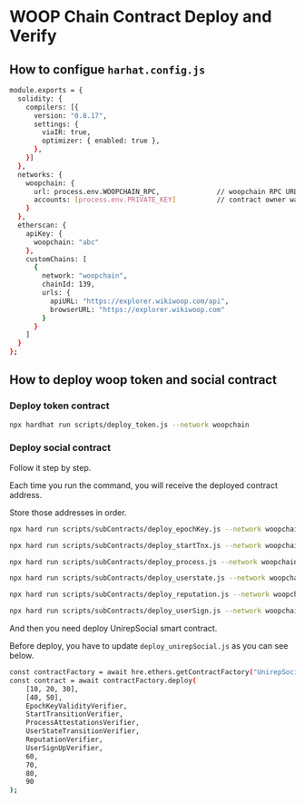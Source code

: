 # WOOP Chain Contract Deploy and Verify

## How to configue `harhat.config.js`

```bash
module.exports = {
  solidity: {
    compilers: [{
      version: "0.8.17",
      settings: {
        viaIR: true,
        optimizer: { enabled: true },
      },
    }]
  },
  networks: {
    woopchain: {
      url: process.env.WOOPCHAIN_RPC,              // woopchain RPC URL
      accounts: [process.env.PRIVATE_KEY]          // contract owner wallet private key
    }
  },
  etherscan: {
    apiKey: {
      woopchain: "abc"
    },
    customChains: [
      {
        network: "woopchain",
        chainId: 139,
        urls: {
          apiURL: "https://explorer.wikiwoop.com/api",
          browserURL: "https://explorer.wikiwoop.com"
        }
      }
    ]
  }
}; 
```

## How to deploy woop token and social contract

### Deploy token contract

```bash
npx hardhat run scripts/deploy_token.js --network woopchain
```

### Deploy social contract
Follow it step by step.

Each time you run the command, you will receive the deployed contract address.

Store those addresses in order.

```bash
npx hard run scripts/subContracts/deploy_epochKey.js --network woopchain
```

```bash
npx hard run scripts/subContracts/deploy_startTnx.js --network woopchain
```

```bash
npx hard run scripts/subContracts/deploy_process.js --network woopchain
```

```bash
npx hard run scripts/subContracts/deploy_userstate.js --network woopchain
```

```bash
npx hard run scripts/subContracts/deploy_reputation.js --network woopchain
```

```bash
npx hard run scripts/subContracts/deploy_userSign.js --network woopchain
```

And then you need deploy UnirepSocial smart contract.

Before deploy, you have to update `deploy_unirepSocial.js` as you can see below.

```bash
const contractFactory = await hre.ethers.getContractFactory("UnirepSocial");
const contract = await contractFactory.deploy(
    [10, 20, 30],
    [40, 50],
    EpochKeyValidityVerifier,
    StartTransitionVerifier,
    ProcessAttestationsVerifier,
    UserStateTransitionVerifier,
    ReputationVerifier,
    UserSignUpVerifier,
    60,
    70,
    80,
    90
);
```
